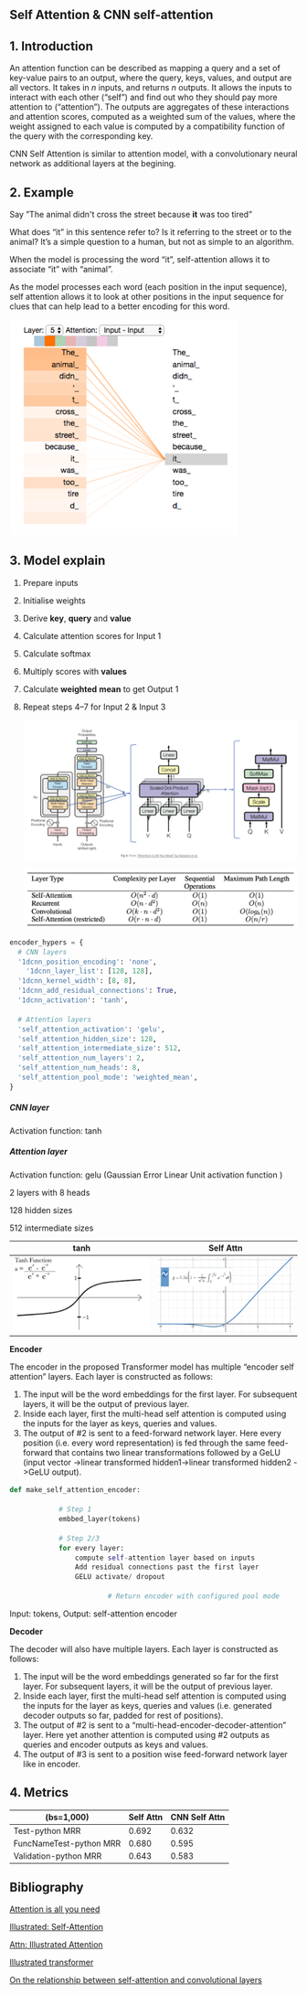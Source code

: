 
## Self Attention & CNN self-attention
## 1. Introduction

An attention function can be described as mapping a query and a set of key-value pairs to an output, where the query, keys, values, and output are all vectors. It takes in *n* inputs, and returns *n* outputs. It allows the inputs to interact with each other (“self”) and find out who they should pay more attention to (“attention”). The outputs are aggregates of these interactions and attention scores, computed as a weighted sum of the values, where the weight assigned to each value is computed by a compatibility function of the query with the corresponding key.

CNN Self Attention is similar to attention model, with a convolutionary neural network as additional layers at the begining.



## 2. Example

Say ”The animal didn't cross the street because **it** was too tired”

What does “it” in this sentence refer to? Is it referring to the street or to the animal? It’s a simple question to a human, but not as simple to an algorithm.

When the model is processing the word “it”, self-attention allows it to associate “it” with “animal”.

As the model processes each word (each position in the input sequence), self attention allows it to look at other positions in the input sequence for clues that can help lead to a better encoding for this word.

<img src="image/example.png" alt="3" width="400" />


## 3. Model explain
1. Prepare inputs

2. Initialise weights

3. Derive **key**, **query** and **value**

4. Calculate attention scores for Input 1

5. Calculate softmax

6. Multiply scores with **values**

7. Calculate **weighted** **mean** to get Output 1

8. Repeat steps 4–7 for Input 2 & Input 3

   ![image-20200508190210159](image/1.png)

   

   ![image-20200508145035167](image/2.png)

   

```python
encoder_hypers = {
  # CNN layers
  '1dcnn_position_encoding': 'none',
	'1dcnn_layer_list': [128, 128],
  '1dcnn_kernel_width': [8, 8], 
  '1dcnn_add_residual_connections': True,
  '1dcnn_activation': 'tanh',
  
  # Attention layers
  'self_attention_activation': 'gelu',
  'self_attention_hidden_size': 128,
  'self_attention_intermediate_size': 512,
  'self_attention_num_layers': 2,
  'self_attention_num_heads': 8,
  'self_attention_pool_mode': 'weighted_mean',
}
```

##### CNN layer

Activation function: tanh

##### Attention layer

Activation function: gelu (Gaussian Error Linear Unit activation function )

2 layers with 8 heads

128 hidden sizes

512 intermediate sizes

| tanh                                          | Self Attn                                        |
| --------------------------------------------- | ------------------------------------------------ |
| <img src="image/3.png" alt="3" width="400" /> | <img src="image/gelu.png" alt="3" width="400" /> |



**Encoder**

The encoder in the proposed Transformer model has multiple “encoder self attention” layers. Each layer is constructed as follows:

1. The input will be the word embeddings for the first layer. For subsequent layers, it will be the output of previous layer.
2. Inside each layer, first the multi-head self attention is computed using the inputs for the layer as keys, queries and values.
3. The output of #2 is sent to a feed-forward network layer. Here every position (i.e. every word representation) is fed through the same feed-forward that contains two linear transformations followed by a GeLU (input vector ->linear transformed hidden1->linear transformed hidden2 ->GeLU output).

```python
def make_self_attention_encoder:
		
          	# Step 1
            embbed_layer(tokens)
            
            # Step 2/3
            for every layer:
                compute self-attention layer based on inputs
                Add residual connections past the first layer
                GELU activate/ dropout
                
						# Return encoder with configured pool mode
```

Input: tokens, Output: self-attention encoder

**Decoder**

The decoder will also have multiple layers. Each layer is constructed as follows:

1. The input will be the word embeddings generated so far for the first layer. For subsequent layers, it will be the output of previous layer.
2. Inside each layer, first the multi-head self attention is computed using the inputs for the layer as keys, queries and values (i.e. generated decoder outputs so far, padded for rest of positions).
3. The output of #2 is sent to a “multi-head-encoder-decoder-attention” layer. Here yet another attention is computed using #2 outputs as queries and encoder outputs as keys and values.
4. The output of #3 is sent to a position wise feed-forward network layer like in encoder.

## 4. Metrics  

| (bs=1,000)              | Self Attn | CNN Self Attn |
| ----------------------- | --------- | ------------- |
| Test-python MRR         | 0.692     | 0.632         |
| FuncNameTest-python MRR | 0.680     | 0.595         |
| Validation-python MRR   | 0.643     | 0.583         |


## Bibliography

<a href="https://arxiv.org/pdf/1706.03762.pdf">Attention is all you need</a>

<a href="https://towardsdatascience.com/illustrated-self-attention-2d627e33b20a">Illustrated: Self-Attention</a>

<a href="https://towardsdatascience.com/attn-illustrated-attention-5ec4ad276ee3">Attn: Illustrated Attention</a>

<a href="https://jalammar.github.io/illustrated-transformer/">Illustrated transformer</a>

<a href="https://openreview.net/pdf?id=HJlnC1rKPB">On the relationship between self-attention and convolutional layers</a>

